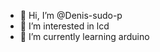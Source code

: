 - 👋 Hi, I’m @Denis-sudo-p
- 👀 I’m interested in lcd
- 🌱 I’m currently learning arduino

<!---
Denis-sudo-p/Denis-sudo-p is a ✨ special ✨ repository because its `README.md` (this file) appears on your GitHub profile.
You can click the Preview link to take a look at your changes.
--->
